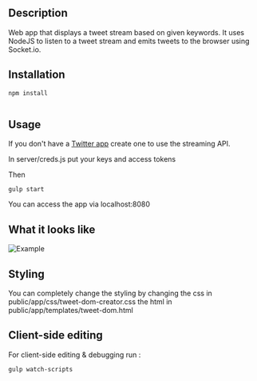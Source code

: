 ## Description
Web app that displays a tweet stream based on given keywords. 
It uses NodeJS to listen to a tweet stream and emits tweets to the browser using Socket.io.


## Installation
```
npm install
	
```



## Usage


If you don't have a [Twitter app](https://dev.twitter.com/apps) create one to use the streaming API. 

In server/creds.js put your keys and access tokens

Then 

```
gulp start

```

You can access the app via localhost:8080 

## What it looks like

![Example ](http://i.imgur.com/pFXoq1B.png)

## Styling

You can completely change the styling by changing the css in public/app/css/tweet-dom-creator.css 
the html in public/app/templates/tweet-dom.html

## Client-side editing

For client-side editing & debugging run : 

```
gulp watch-scripts

```